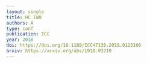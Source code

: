 ```yaml
---
layout: single
title: HC TWO
authors: A
type: conf
publication: ICC
year: 2018
doi: https://doi.org/10.1109/ICC47138.2019.9123166
arxiv: https://arxiv.org/abs/1910.03210
---
```

